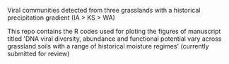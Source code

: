 Viral communities detected from three grasslands with a historical precipitation gradient (IA > KS > WA)

This repo contains the R codes used for ploting the figures of manuscript titled 'DNA viral diversity, abundance and functional potential vary across grassland soils with a range of historical moisture regimes' (currently submitted for review)
